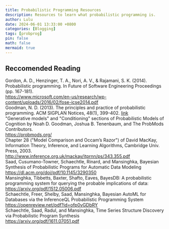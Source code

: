 ```yaml
---
title: Probabilistic Programming Resources
description: Resources to learn what probabilistic programming is.
author: Lulu
date: 2024-06-01 13:33:00 +0800
categories: [Blogging]
tags: [probprog]
pin: false
math: false
mermaid: true
---
```

## Reccomended Reading
Gordon, A. D., Henzinger, T. A., Nori, A. V., & Rajamani, S. K. (2014). Probabilistic programming. In Future of Software Engineering Proceedings (pp. 167-181).
<br>
https://www.microsoft.com/en-us/research/wp-content/uploads/2016/02/fose-icse2014.pdf
<br>
Goodman, N. D. (2013). The principles and practice of probabilistic programming. ACM SIGPLAN Notices, 48(1), 399-402. [link](https://web.stanford.edu/~ngoodman/papers/POPL2013-abstract.pdf)
<br>
"Generative models" and "Conditioning" sections of Probabilistic Models of Cognition by Noah D. Goodman, Joshua B. Tenenbaum, and The ProbMods Contributors.
<br>
https://probmods.org/
<br>
Chapter 28 ("Model Comparison and Occam’s Razor") of David MacKay, Information Theory, Inference, and Learning Algorithms, Cambridge Univ. Press, 2003.
<br>
http://www.inference.org.uk/mackay/itprnn/ps/343.355.pdf
<br>
Saad, Cusumano-Towner, Schaechtle, Rinard, and Mansinghka, Bayesian Synthesis of Probabilistic Programs for Automatic Data Modeling
<br>
https://dl.acm.org/doi/pdf/10.1145/3290350
<br>
Mansinghka, Tibbetts, Baxter, Shafto, Eaves, BayesDB: A probabilistic programming system for querying the probable implications of data:
<br>
https://arxiv.org/pdf/1512.05006.pdf
<br>
Schaechtle, Freer, Shelby, Saad, Mansinghka, Bayesian AutoML for Databases via the InferenceQL Probabilistic Programming System
<br>
https://openreview.net/pdf?id=ofp0vGDbRY
<br>
Schaechtle, Saad, Radul, and Mansinghka, Time Series Structure Discovery via Probabilistic Program Synthesis
<br>
https://arxiv.org/pdf/1611.07051.pdf
<br>

